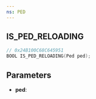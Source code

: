 ```yaml
---
ns: PED
---
```

## IS_PED_RELOADING

```c
// 0x24B100C68C645951
BOOL IS_PED_RELOADING(Ped ped);
```

## Parameters
* **ped**:

